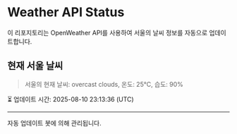 
# Weather API Status

이 리포지토리는 OpenWeather API를 사용하여 서울의 날씨 정보를 자동으로 업데이트합니다.

## 현재 서울 날씨
> 서울의 현재 날씨: overcast clouds, 온도: 25°C, 습도: 90%

⏳ 업데이트 시간: 2025-08-10 23:13:36 (UTC)

---
자동 업데이트 봇에 의해 관리됩니다.
